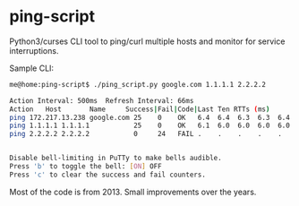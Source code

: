 # ping-script
Python3/curses CLI tool to ping/curl multiple hosts and monitor for service interruptions.

Sample CLI:
```sh
me@home:ping-script$ ./ping_script.py google.com 1.1.1.1 2.2.2.2

Action Interval: 500ms  Refresh Interval: 66ms
Action   Host       Name     Success|Fail|Code|Last Ten RTTs (ms)
ping 172.217.13.238 google.com 25    0    OK   6.4  6.4  6.3  6.3  6.4  6.4  6.4  6.4  6.4  6.2
ping 1.1.1.1 1.1.1.1           25    0    OK   6.1  6.0  6.0  6.0  6.0  6.1  6.0  6.0  6.1  6.0
ping 2.2.2.2 2.2.2.2           0     24   FAIL .    .    .    .    .    .    .    .    .    .


Disable bell-limiting in PuTTy to make bells audible.
Press 'b' to toggle the bell: [ON] OFF
Press 'c' to clear the success and fail counters.
```

Most of the code is from 2013. Small improvements over the years.
